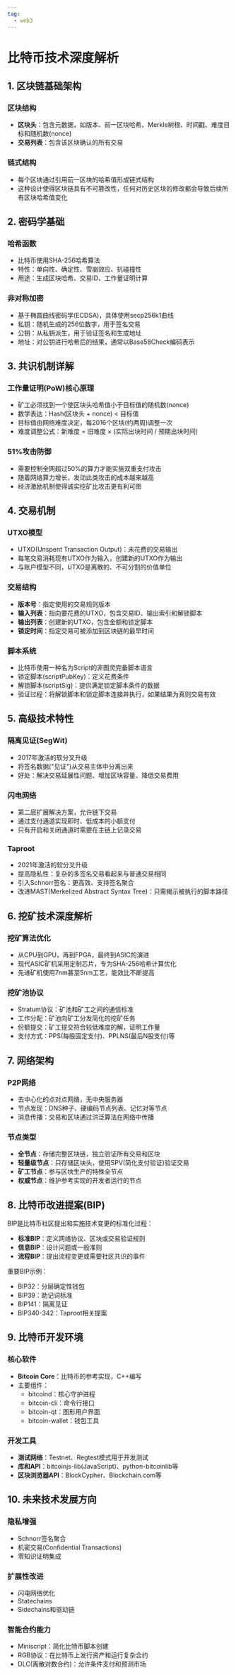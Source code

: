 ```yaml
---
tag:
  - web3
---
```


# 比特币技术深度解析

## 1. 区块链基础架构

### 区块结构
- **区块头**：包含元数据，如版本、前一区块哈希、Merkle树根、时间戳、难度目标和随机数(nonce)
- **交易列表**：包含该区块确认的所有交易

### 链式结构
- 每个区块通过引用前一区块的哈希值形成链式结构
- 这种设计使得区块链具有不可篡改性，任何对历史区块的修改都会导致后续所有区块哈希值变化

## 2. 密码学基础

### 哈希函数
- 比特币使用SHA-256哈希算法
- 特性：单向性、确定性、雪崩效应、抗碰撞性
- 用途：生成区块哈希、交易ID、工作量证明计算

### 非对称加密
- 基于椭圆曲线密码学(ECDSA)，具体使用secp256k1曲线
- 私钥：随机生成的256位数字，用于签名交易
- 公钥：从私钥派生，用于验证签名和生成地址
- 地址：对公钥进行哈希后的结果，通常以Base58Check编码表示

## 3. 共识机制详解

### 工作量证明(PoW)核心原理
- 矿工必须找到一个使区块头哈希值小于目标值的随机数(nonce)
- 数学表达：Hash(区块头 + nonce) < 目标值
- 目标值由网络难度决定，每2016个区块(约两周)调整一次
- 难度调整公式：新难度 = 旧难度 × (实际出块时间 / 预期出块时间)

### 51%攻击防御
- 需要控制全网超过50%的算力才能实施双重支付攻击
- 随着网络算力增长，发动此类攻击的成本越来越高
- 经济激励机制使得诚实挖矿比攻击更有利可图

## 4. 交易机制

### UTXO模型
- UTXO(Unspent Transaction Output)：未花费的交易输出
- 每笔交易消耗现有UTXO作为输入，创建新的UTXO作为输出
- 与账户模型不同，UTXO是离散的、不可分割的价值单位

### 交易结构
- **版本号**：指定使用的交易规则版本
- **输入列表**：指向要花费的UTXO，包含交易ID、输出索引和解锁脚本
- **输出列表**：创建新的UTXO，包含金额和锁定脚本
- **锁定时间**：指定交易可被添加到区块链的最早时间

### 脚本系统
- 比特币使用一种名为Script的非图灵完备脚本语言
- 锁定脚本(scriptPubKey)：定义花费条件
- 解锁脚本(scriptSig)：提供满足锁定脚本条件的数据
- 验证过程：将解锁脚本和锁定脚本连接并执行，如果结果为真则交易有效

## 5. 高级技术特性

### 隔离见证(SegWit)
- 2017年激活的软分叉升级
- 将签名数据("见证")从交易主体中分离出来
- 好处：解决交易延展性问题、增加区块容量、降低交易费用

### 闪电网络
- 第二层扩展解决方案，允许链下交易
- 通过支付通道实现即时、低成本的小额支付
- 只有开启和关闭通道时需要在主链上记录交易

### Taproot
- 2021年激活的软分叉升级
- 提高隐私性：复杂的多签名交易看起来与普通交易相同
- 引入Schnorr签名：更高效、支持签名聚合
- 改进MAST(Merkelized Abstract Syntax Tree)：只需揭示被执行的脚本路径

## 6. 挖矿技术深度解析

### 挖矿算法优化
- 从CPU到GPU，再到FPGA，最终到ASIC的演进
- 现代ASIC矿机采用定制芯片，专为SHA-256哈希计算优化
- 先进矿机使用7nm甚至5nm工艺，能效比不断提高

### 挖矿池协议
- Stratum协议：矿池和矿工之间的通信标准
- 工作分配：矿池向矿工分发简化的挖矿任务
- 份额提交：矿工提交符合较低难度的解，证明工作量
- 支付方式：PPS(每股固定支付)、PPLNS(最后N股支付)等

## 7. 网络架构

### P2P网络
- 去中心化的点对点网络，无中央服务器
- 节点发现：DNS种子、硬编码节点列表、记忆对等节点
- 消息传播：交易和区块通过洪泛算法在网络中传播

### 节点类型
- **全节点**：存储完整区块链，独立验证所有交易和区块
- **轻量级节点**：只存储区块头，使用SPV(简化支付验证)验证交易
- **矿工节点**：参与区块生产的特殊全节点
- **权威节点**：维护参考实现的开发者运行的节点

## 8. 比特币改进提案(BIP)

BIP是比特币社区提出和实施技术变更的标准化过程：
- **标准BIP**：定义网络协议、区块或交易验证规则
- **信息BIP**：设计问题或一般准则
- **流程BIP**：提出流程变更或需要社区共识的事件

重要BIP示例：
- BIP32：分层确定性钱包
- BIP39：助记词标准
- BIP141：隔离见证
- BIP340-342：Taproot相关提案

## 9. 比特币开发环境

### 核心软件
- **Bitcoin Core**：比特币的参考实现，C++编写
- 主要组件：
  - bitcoind：核心守护进程
  - bitcoin-cli：命令行接口
  - bitcoin-qt：图形用户界面
  - bitcoin-wallet：钱包工具

### 开发工具
- **测试网络**：Testnet、Regtest模式用于开发测试
- **库和API**：bitcoinjs-lib(JavaScript)、python-bitcoinlib等
- **区块浏览器API**：BlockCypher、Blockchain.com等

## 10. 未来技术发展方向

### 隐私增强
- Schnorr签名聚合
- 机密交易(Confidential Transactions)
- 零知识证明集成

### 扩展性改进
- 闪电网络优化
- Statechains
- Sidechains和驱动链

### 智能合约能力
- Miniscript：简化比特币脚本创建
- RGB协议：在比特币上发行资产和运行复杂合约
- DLC(离散对数合约)：允许条件支付和预测市场


